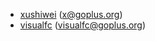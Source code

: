 - [xushiwei](https://github.com/xushiwei) (x@goplus.org)
- [visualfc](https://github.com/visualfc) (visualfc@goplus.org)
